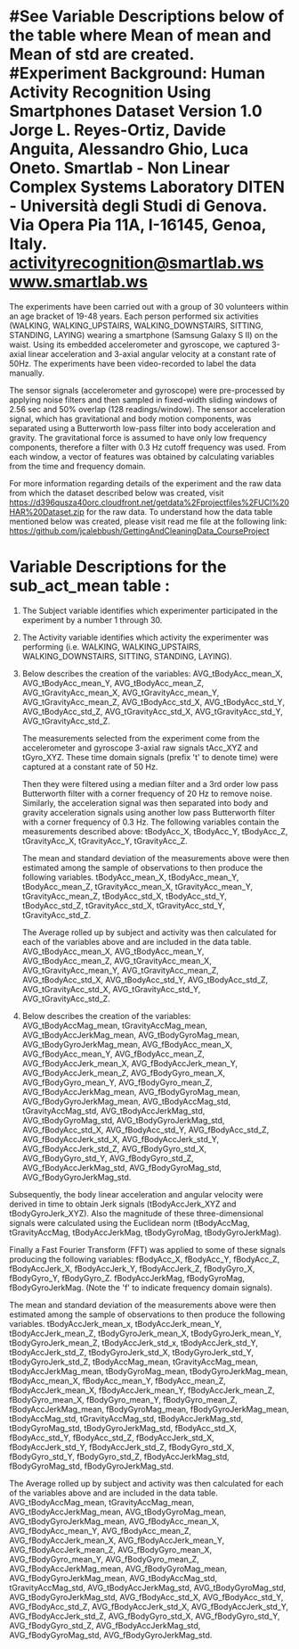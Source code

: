 #See Variable Descriptions below of the table where Mean of mean and Mean of std are created.
#Experiment Background:
Human Activity Recognition Using Smartphones Dataset
Version 1.0
Jorge L. Reyes-Ortiz, Davide Anguita, Alessandro Ghio, Luca Oneto.
Smartlab - Non Linear Complex Systems Laboratory
DITEN - Università degli Studi di Genova.
Via Opera Pia 11A, I-16145, Genoa, Italy.
activityrecognition@smartlab.ws
www.smartlab.ws
==================================================================

The experiments have been carried out with a group of 30 volunteers within an age bracket of 19-48 years. 
Each person performed six activities (WALKING, WALKING_UPSTAIRS, WALKING_DOWNSTAIRS, SITTING, STANDING, LAYING) wearing 
a smartphone (Samsung Galaxy S II) on the waist. Using its embedded accelerometer and gyroscope, we captured 3-axial linear 
acceleration and 3-axial angular velocity at a constant rate of 50Hz. The experiments have been video-recorded to label the data manually.  

The sensor signals (accelerometer and gyroscope) were pre-processed by applying noise filters and then sampled in fixed-width sliding windows 
of 2.56 sec and 50% overlap (128 readings/window). The sensor acceleration signal, which has gravitational and body motion components, was 
separated using a Butterworth low-pass filter into body acceleration and gravity. The gravitational force is assumed to have only low frequency 
components, therefore a filter with 0.3 Hz cutoff frequency was used. From each window, a vector of features was obtained by calculating variables 
from the time and frequency domain.  

For more information regarding details of the experiment and the raw data from which the dataset described below was created,
visit https://d396qusza40orc.cloudfront.net/getdata%2Fprojectfiles%2FUCI%20HAR%20Dataset.zip for the raw data.  To understand how
the data table mentioned below was created, please visit read me file at the following link:
https://github.com/jcalebbush/GettingAndCleaningData_CourseProject



Variable Descriptions for the sub_act_mean table : 
=================
1. The Subject variable identifies which experimenter participated in the experiment by a number 1 through 30. 

2. The Activity variable identifies which activity the experimenter was performing (i.e. WALKING, WALKING_UPSTAIRS, WALKING_DOWNSTAIRS, SITTING, 
   STANDING, LAYING).
3. Below describes the creation of the variables: AVG_tBodyAcc_mean_X, AVG_tBodyAcc_mean_Y, AVG_tBodyAcc_mean_Z, AVG_tGravityAcc_mean_X, 
   AVG_tGravityAcc_mean_Y, AVG_tGravityAcc_mean_Z, AVG_tBodyAcc_std_X, AVG_tBodyAcc_std_Y, AVG_tBodyAcc_std_Z, AVG_tGravityAcc_std_X, 
   AVG_tGravityAcc_std_Y, AVG_tGravityAcc_std_Z.

   The measurements selected from the experiment come from the accelerometer and gyroscope 3-axial raw signals tAcc_XYZ and tGyro_XYZ. 
   These time domain signals (prefix 't' to denote time) were captured at a constant rate of 50 Hz. 

   Then they were filtered using a median filter and a 3rd order low pass Butterworth filter with a corner frequency of 20 Hz to remove noise. 
   Similarly, the acceleration signal was then separated into body and gravity acceleration signals using another low pass Butterworth filter 
   with a corner frequency of 0.3 Hz. The following variables contain the measurements described above:
   tBodyAcc_X, tBodyAcc_Y, tBodyAcc_Z, tGravityAcc_X, tGravityAcc_Y, tGravityAcc_Z.

   The mean and standard deviation of the measurements above were then estimated among the sample of observations to then produce the following variables.
   tBodyAcc_mean_X, tBodyAcc_mean_Y, tBodyAcc_mean_Z, tGravityAcc_mean_X, tGravityAcc_mean_Y, tGravityAcc_mean_Z,
   tBodyAcc_std_X, tBodyAcc_std_Y, tBodyAcc_std_Z, tGravityAcc_std_X, tGravityAcc_std_Y, tGravityAcc_std_Z.

   The Average rolled up by subject and activity was then calculated for each of the variables above and are included in the data table.
   AVG_tBodyAcc_mean_X, AVG_tBodyAcc_mean_Y, AVG_tBodyAcc_mean_Z, AVG_tGravityAcc_mean_X, AVG_tGravityAcc_mean_Y, AVG_tGravityAcc_mean_Z,
   AVG_tBodyAcc_std_X, AVG_tBodyAcc_std_Y, AVG_tBodyAcc_std_Z, AVG_tGravityAcc_std_X, AVG_tGravityAcc_std_Y, AVG_tGravityAcc_std_Z.
   
4. Below describes the creation of the variables: 
   AVG_tBodyAccMag_mean, tGravityAccMag_mean, AVG_tBodyAccJerkMag_mean, AVG_tBodyGyroMag_mean, AVG_tBodyGyroJerkMag_mean, AVG_fBodyAcc_mean_X, 
   AVG_fBodyAcc_mean_Y, AVG_fBodyAcc_mean_Z, AVG_fBodyAccJerk_mean_X, AVG_fBodyAccJerk_mean_Y, AVG_fBodyAccJerk_mean_Z, AVG_fBodyGyro_mean_X, 
   AVG_fBodyGyro_mean_Y, AVG_fBodyGyro_mean_Z, AVG_fBodyAccJerkMag_mean, AVG_fBodyGyroMag_mean, AVG_fBodyGyroJerkMag_mean, AVG_tBodyAccMag_std, 
   tGravityAccMag_std, AVG_tBodyAccJerkMag_std, AVG_tBodyGyroMag_std, AVG_tBodyGyroJerkMag_std, AVG_fBodyAcc_std_X, AVG_fBodyAcc_std_Y, 
   AVG_fBodyAcc_std_Z, AVG_fBodyAccJerk_std_X, AVG_fBodyAccJerk_std_Y, AVG_fBodyAccJerk_std_Z, AVG_fBodyGyro_std_X, AVG_fBodyGyro_std_Y, 
   AVG_fBodyGyro_std_Z, AVG_fBodyAccJerkMag_std, AVG_fBodyGyroMag_std, AVG_fBodyGyroJerkMag_std.
   
Subsequently, the body linear acceleration and angular velocity were derived in time to 
   obtain Jerk signals (tBodyAccJerk_XYZ and tBodyGyroJerk_XYZ). Also the magnitude of these 
   three-dimensional signals were calculated using the Euclidean norm (tBodyAccMag, tGravityAccMag, 
   tBodyAccJerkMag, tBodyGyroMag, tBodyGyroJerkMag). 

   Finally a Fast Fourier Transform (FFT) was applied to some of these signals producing the following variables:
   fBodyAcc_X, fBodyAcc_Y, fBodyAcc_Z, fBodyAccJerk_X, fBodyAccJerk_Y, fBodyAccJerk_Z, fBodyGyro_X, fBodyGyro_Y, fBodyGyro_Z.
   fBodyAccJerkMag, fBodyGyroMag, fBodyGyroJerkMag. (Note the 'f' to indicate frequency domain signals). 
   
   The mean and standard deviation of the measurements above were then estimated among the sample of observations to then produce the following variables.
  tBodyAccJerk_mean_x, tBodyAccJerk_mean_Y, tBodyAccJerk_mean_Z, tBodyGyroJerk_mean_X, tBodyGyroJerk_mean_Y, tBodyGyroJerk_mean_Z,
   tBodyAccJerk_std_x, tBodyAccJerk_std_Y, tBodyAccJerk_std_Z, tBodyGyroJerk_std_X, tBodyGyroJerk_std_Y, tBodyGyroJerk_std_Z,
   tBodyAccMag_mean, tGravityAccMag_mean, tBodyAccJerkMag_mean, tBodyGyroMag_mean, tBodyGyroJerkMag_mean, fBodyAcc_mean_X, fBodyAcc_mean_Y, 
   fBodyAcc_mean_Z, fBodyAccJerk_mean_X, fBodyAccJerk_mean_Y, fBodyAccJerk_mean_Z, fBodyGyro_mean_X, fBodyGyro_mean_Y, fBodyGyro_mean_Z, 
   fBodyAccJerkMag_mean, fBodyGyroMag_mean, fBodyGyroJerkMag_mean, tBodyAccMag_std, tGravityAccMag_std, tBodyAccJerkMag_std, tBodyGyroMag_std, 
   tBodyGyroJerkMag_std, fBodyAcc_std_X, fBodyAcc_std_Y, fBodyAcc_std_Z, fBodyAccJerk_std_X, fBodyAccJerk_std_Y, fBodyAccJerk_std_Z, 
   fBodyGyro_std_X, fBodyGyro_std_Y, fBodyGyro_std_Z, fBodyAccJerkMag_std, fBodyGyroMag_std, fBodyGyroJerkMag_std.

   The Average rolled up by subject and activity was then calculated for each of the variables above and are included in the data table.
   AVG_tBodyAccMag_mean, tGravityAccMag_mean, AVG_tBodyAccJerkMag_mean, AVG_tBodyGyroMag_mean, AVG_tBodyGyroJerkMag_mean, AVG_fBodyAcc_mean_X, 
   AVG_fBodyAcc_mean_Y, AVG_fBodyAcc_mean_Z, AVG_fBodyAccJerk_mean_X, AVG_fBodyAccJerk_mean_Y, AVG_fBodyAccJerk_mean_Z, AVG_fBodyGyro_mean_X, 
   AVG_fBodyGyro_mean_Y, AVG_fBodyGyro_mean_Z, AVG_fBodyAccJerkMag_mean, AVG_fBodyGyroMag_mean, AVG_fBodyGyroJerkMag_mean, AVG_tBodyAccMag_std, 
   tGravityAccMag_std, AVG_tBodyAccJerkMag_std, AVG_tBodyGyroMag_std, AVG_tBodyGyroJerkMag_std, AVG_fBodyAcc_std_X, AVG_fBodyAcc_std_Y, 
   AVG_fBodyAcc_std_Z, AVG_fBodyAccJerk_std_X, AVG_fBodyAccJerk_std_Y, AVG_fBodyAccJerk_std_Z, AVG_fBodyGyro_std_X, AVG_fBodyGyro_std_Y, 
   AVG_fBodyGyro_std_Z, AVG_fBodyAccJerkMag_std, AVG_fBodyGyroMag_std, AVG_fBodyGyroJerkMag_std.
